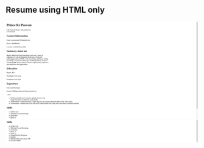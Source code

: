 ## Resume using HTML only


![Completed Website](./Screenshot%20from%202023-05-24%2012-04-18.png)
![Completed Website](./Screenshot%20from%202023-05-24%2012-04-32.png)